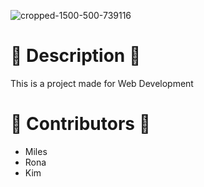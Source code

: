 ![cropped-1500-500-739116](https://github.com/Uuuriam/Star-Guardian/assets/132038523/66b7e991-b68c-405e-9bf2-d0eea5df124a)
# 🌟 Description 🌟
This is a project made for Web Development
# 🌟 Contributors 🌟
- Miles
- Rona
- Kim
